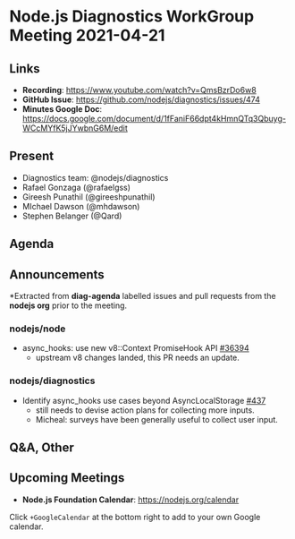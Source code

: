 # Node.js  Diagnostics WorkGroup Meeting 2021-04-21

## Links

* **Recording**: https://www.youtube.com/watch?v=QmsBzrDo6w8
* **GitHub Issue**: https://github.com/nodejs/diagnostics/issues/474
* **Minutes Google Doc**: https://docs.google.com/document/d/1fFaniF66dpt4kHmnQTq3Qbuyg-WCcMYfK5jJYwbnG6M/edit

## Present

* Diagnostics team: @nodejs/diagnostics
* Rafael Gonzaga (@rafaelgss)
* Gireesh Punathil (@gireeshpunathil)
* MIchael Dawson (@mhdawson)
* Stephen Belanger (@Qard)


## Agenda

## Announcements

*Extracted from **diag-agenda** labelled issues and pull requests from the **nodejs org** prior to the meeting.

### nodejs/node

* async_hooks: use new v8::Context PromiseHook API [#36394](https://github.com/nodejs/node/pull/36394)
  * upstream v8 changes landed, this PR needs an update.

### nodejs/diagnostics

* Identify async_hooks use cases beyond AsyncLocalStorage [#437](https://github.com/nodejs/diagnostics/issues/437)
  * still needs to devise action plans for collecting more inputs.
  * Micheal: surveys have been generally useful to collect user input.

## Q&A, Other

## Upcoming Meetings

* **Node.js Foundation Calendar**: <https://nodejs.org/calendar>

Click `+GoogleCalendar` at the bottom right to add to your own Google calendar.

